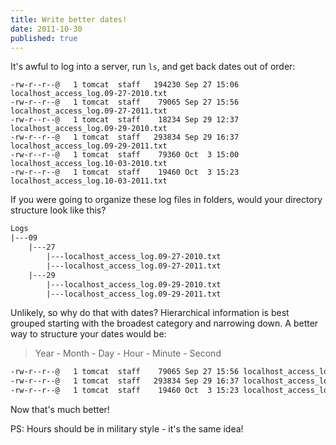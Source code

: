 ```yaml
---
title: Write better dates!
date: 2011-10-30
published: true
---
```


It's awful to log into a server, run `ls`, and get back dates out of order:

```
-rw-r--r--@   1 tomcat  staff   194230 Sep 27 15:06 localhost_access_log.09-27-2010.txt
-rw-r--r--@   1 tomcat  staff    79065 Sep 27 15:56 localhost_access_log.09-27-2011.txt
-rw-r--r--@   1 tomcat  staff    18234 Sep 29 12:37 localhost_access_log.09-29-2010.txt
-rw-r--r--@   1 tomcat  staff   293834 Sep 29 16:37 localhost_access_log.09-29-2011.txt
-rw-r--r--@   1 tomcat  staff    79360 Oct  3 15:00 localhost_access_log.10-03-2010.txt
-rw-r--r--@   1 tomcat  staff    19460 Oct  3 15:23 localhost_access_log.10-03-2011.txt
```

If you were going to organize these log files in folders, would your directory structure look like this?

```txt
Logs
|---09
    |---27
        |---localhost_access_log.09-27-2010.txt
        |---localhost_access_log.09-27-2011.txt
    |---29
        |---localhost_access_log.09-29-2010.txt
        |---localhost_access_log.09-29-2011.txt
```

Unlikely, so why do that with dates? Hierarchical information is best grouped starting with the broadest category and narrowing down. A better way to structure your dates would be:

> Year - Month - Day - Hour - Minute - Second

```sh
-rw-r--r--@   1 tomcat  staff    79065 Sep 27 15:56 localhost_access_log.2011-09-27.txt
-rw-r--r--@   1 tomcat  staff   293834 Sep 29 16:37 localhost_access_log.2011-09-29.txt
-rw-r--r--@   1 tomcat  staff    19460 Oct  3 15:23 localhost_access_log.2011-10-03.txt
```

Now that's much better!

PS: Hours should be in military style - it's the same idea!
